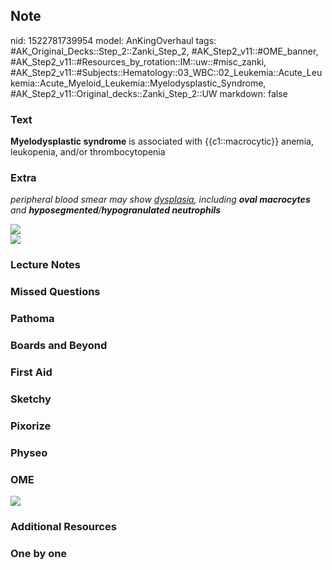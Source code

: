 ## Note
nid: 1522781739954
model: AnKingOverhaul
tags: #AK_Original_Decks::Step_2::Zanki_Step_2, #AK_Step2_v11::#OME_banner, #AK_Step2_v11::#Resources_by_rotation::IM::uw::#misc_zanki, #AK_Step2_v11::#Subjects::Hematology::03_WBC::02_Leukemia::Acute_Leukemia::Acute_Myeloid_Leukemia::Myelodysplastic_Syndrome, #AK_Step2_v11::Original_decks::Zanki_Step_2::UW
markdown: false

### Text
<b>Myelodysplastic syndrome</b> is associated with
{{c1::macrocytic}} anemia, leukopenia, and/or thrombocytopenia

### Extra
<i>peripheral blood smear may show <u>dysplasia</u>, including
<b>oval macrocytes</b> and <b>hyposegmented</b>/<b>hypogranulated
neutrophils</b></i>
<div>
  <i><b><img src="sheeeet.png"></b></i>
</div>
<div>
  <b><i><img src="dsafasd.png"></i></b>
</div>

### Lecture Notes


### Missed Questions


### Pathoma


### Boards and Beyond


### First Aid


### Sketchy


### Pixorize


### Physeo


### OME
<div class="ome-widget">
  <a href="https://onlinemeded.org?ref=anki"><img src=
  "_OME_AnkiFlashcards_General_3.png"></a>
</div>

### Additional Resources


### One by one

